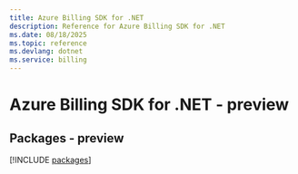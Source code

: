 ```yaml
---
title: Azure Billing SDK for .NET
description: Reference for Azure Billing SDK for .NET
ms.date: 08/18/2025
ms.topic: reference
ms.devlang: dotnet
ms.service: billing
---
```

# Azure Billing SDK for .NET - preview
## Packages - preview
[!INCLUDE [packages](billing-index.md)]